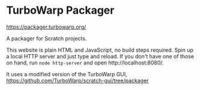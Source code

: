 # TurboWarp Packager

https://packager.turbowarp.org/

A packager for Scratch projects.

This website is plain HTML and JavaScript, no build steps required. Spin up a local HTTP server and just type and reload. If you don't have one of those on hand, run `node http-server` and open http://localhost:8080/.

It uses a modified version of the TurboWarp GUI, https://github.com/TurboWarp/scratch-gui/tree/packager
